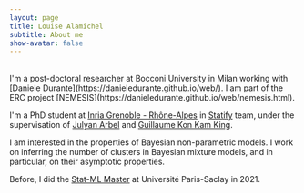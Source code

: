 ```yaml
---
layout: page
title: Louise Alamichel
subtitle: About me
show-avatar: false
---
```

<br> 
I'm a post-doctoral researcher at Bocconi University in Milan working with [Daniele Durante](https://danieledurante.github.io/web/). I am part of the ERC project [NEMESIS](https://danieledurante.github.io/web/nemesis.html). 
  
I'm a PhD student at [Inria Grenoble - Rhône-Alpes](https://www.inria.fr/fr/centre-inria-grenoble-rhone-alpes) in [Statify](https://team.inria.fr/statify/) team, under the supervisation of [Julyan Arbel](https://www.julyanarbel.com/) and [Guillaume Kon Kam King](https://sites.google.com/site/guillaumekonkamking/).

I am interested in the properties of Bayesian non-parametric models. I work on inferring the number of clusters in Bayesian mixture models, and in particular, on their asymptotic properties.

Before, I did the [Stat-ML Master](https://master-statml.imo.universite-paris-saclay.fr/) at Université Paris-Saclay in 2021.

<br> 
